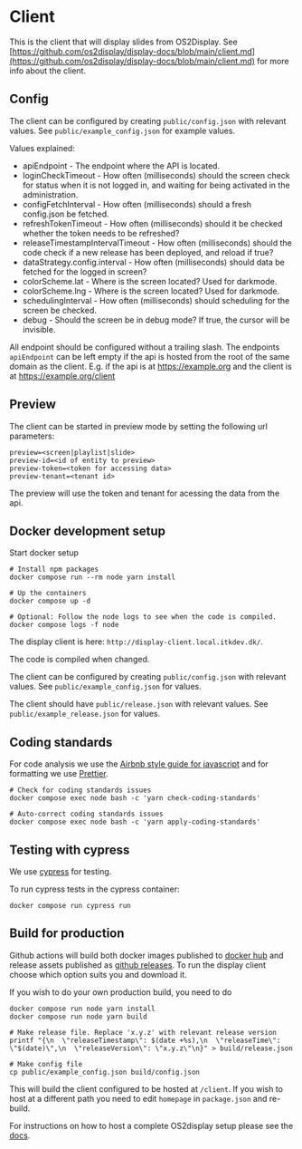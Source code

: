# Client

This is the client that will display slides from OS2Display.
See
[https://github.com/os2display/display-docs/blob/main/client.md](https://github.com/os2display/display-docs/blob/main/client.md)
for more info about the client.

## Config

The client can be configured by creating `public/config.json` with relevant values.
See `public/example_config.json` for example values.

Values explained:

* apiEndpoint - The endpoint where the API is located.
* loginCheckTimeout - How often (milliseconds) should the screen check for
status when it is not logged in, and waiting for being activated in the
administration.
* configFetchInterval - How often (milliseconds) should a fresh
config.json be fetched.
* refreshTokenTimeout - How often (milliseconds) should it be checked
whether the token needs to be refreshed?
* releaseTimestampIntervalTimeout - How often (milliseconds) should the
code check if a new release has been deployed, and reload if true?
* dataStrategy.config.interval - How often (milliseconds) should data be fetched
for the logged in screen?
* colorScheme.lat - Where is the screen located? Used for darkmode.
* colorScheme.lng - Where is the screen located? Used for darkmode.
* schedulingInterval - How often (milliseconds) should scheduling for the
screen be checked.
* debug - Should the screen be in debug mode? If true, the cursor will be
invisible.

All endpoint should be configured without a trailing slash. The endpoints `apiEndpoint` can be
left empty if the api is hosted from the root of the same domain as the client. E.g. if the api is at
<https://example.org> and the client is at <https://example.org/client>

## Preview

The client can be started in preview mode by setting the following url parameters:

```text
preview=<screen|playlist|slide>
preview-id=<id of entity to preview>
preview-token=<token for accessing data>
preview-tenant=<tenant id>
```

The preview will use the token and tenant for acessing the data from the api.

## Docker development setup

Start docker setup

```shell
# Install npm packages
docker compose run --rm node yarn install

# Up the containers
docker compose up -d

# Optional: Follow the node logs to see when the code is compiled.
docker compose logs -f node
```

The display client is here: `http://display-client.local.itkdev.dk/`.

The code is compiled when changed.

The client can be configured by creating `public/config.json` with relevant values.
See `public/example_config.json` for values.

The client should have `public/release.json` with relevant values.
See `public/example_release.json` for values.

## Coding standards

For code analysis we use the [Airbnb style guide for javascript](https://github.com/airbnb/javascript) and for
formatting we use [Prettier](https://github.com/prettier/prettier).

```shell
# Check for coding standards issues
docker compose exec node bash -c 'yarn check-coding-standards'

# Auto-correct coding standards issues
docker compose exec node bash -c 'yarn apply-coding-standards'
```

## Testing with cypress

We use [cypress](https://www.cypress.io/) for testing.

To run cypress tests in the cypress container:

```shell
docker compose run cypress run
```

## Build for production

Github actions will build both docker images published to
[docker hub](https://hub.docker.com/repository/docker/os2display/display-client/general) and release assets published
as [github releases](https://github.com/os2display/display-client/releases).
To run the display client choose which option suits you and download it.

If you wish to do your own production build, you need to do

```shell
docker compose run node yarn install
docker compose run node yarn build

# Make release file. Replace 'x.y.z' with relevant release version
printf "{\n  \"releaseTimestamp\": $(date +%s),\n  \"releaseTime\": \"$(date)\",\n  \"releaseVersion\": \"x.y.z\"\n}" > build/release.json

# Make config file
cp public/example_config.json build/config.json
```

This will build the client configured to be hosted at `/client`. If you wish to host at a different path
you need to edit `homepage` in `package.json` and re-build.

For instructions on how to host a complete OS2display setup please see the [docs](https://os2display.github.io/display-docs/).
